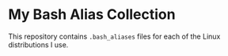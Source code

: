 # My Bash Alias Collection

This repository contains `.bash_aliases` files for each of the Linux distributions I use.

